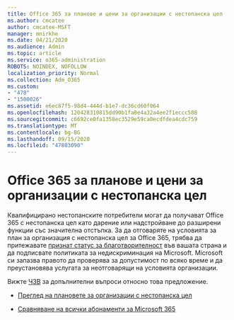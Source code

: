 ```yaml
---
title: Office 365 за планове и цени за организации с нестопанска цел
ms.author: cmcatee
author: cmcatee-MSFT
manager: mnirkhe
ms.date: 04/21/2020
ms.audience: Admin
ms.topic: article
ms.service: o365-administration
ROBOTS: NOINDEX, NOFOLLOW
localization_priority: Normal
ms.collection: Adm_O365
ms.custom:
- "478"
- "1500026"
ms.assetid: e6ec87f5-98d4-444d-b1e7-dc36cd60f064
ms.openlocfilehash: 120428310815dd90b1fa0e4a32a4ee2f1eccc588
ms.sourcegitcommit: c6692ce0fa1358ec3529e59ca0ecdfdea4cdc759
ms.translationtype: MT
ms.contentlocale: bg-BG
ms.lasthandoff: 09/15/2020
ms.locfileid: "47803090"
---
```

# <a name="office-365-for-nonprofit-plans-and-pricing"></a>Office 365 за планове и цени за организации с нестопанска цел

Квалифицирано нестопанските потребители могат да получават Office 365 с нестопанска цел като дарение или надстройване до разширени функции със значителна отстъпка. За да отговаряте на условията за план за организация с нестопанска цел за Office 365, трябва да притежавате [признат статус за благотворителност](https://go.microsoft.com/fwlink/p/?LinkID=330253) във вашата страна и да подписвате политиката за недискриминация на Microsoft. Microsoft си запазва правото да проверява за допустимост по всяко време и да преустановява услугата за неотговарящи на условията организации.
  
Вижте [ЧЗВ](https://products.office.com/nonprofit/office-365-nonprofit) за допълнителни въпроси относно това предложение.
  
- [Преглед на плановете за организации с нестопанска цел](https://products.office.com/nonprofit/office-365-nonprofit-plans-and-pricing?tab=1)

- [Сравняване на всички абонаменти за Microsoft 365](https://products.office.com/business/compare-more-office-365-for-business-plans)